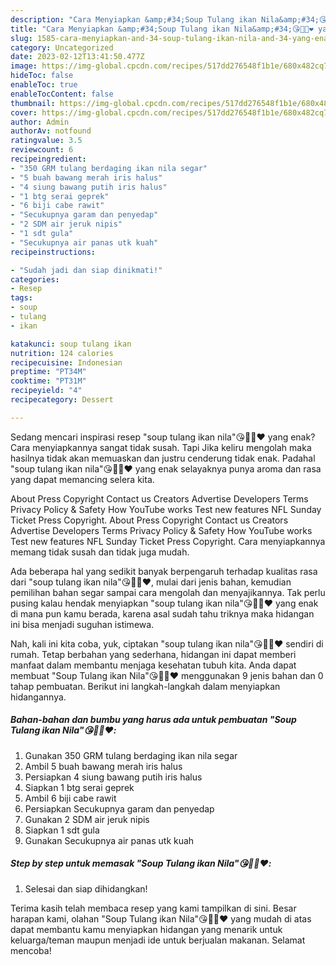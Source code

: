 ```yaml
---
description: "Cara Menyiapkan &amp;#34;Soup Tulang ikan Nila&amp;#34;😘👍🏼❤️ yang Enak"
title: "Cara Menyiapkan &amp;#34;Soup Tulang ikan Nila&amp;#34;😘👍🏼❤️ yang Enak"
slug: 1585-cara-menyiapkan-and-34-soup-tulang-ikan-nila-and-34-yang-enak
category: Uncategorized
date: 2023-02-12T13:41:50.477Z
image: https://img-global.cpcdn.com/recipes/517dd276548f1b1e/680x482cq70/soup-tulang-ikan-nila-foto-resep-utama.jpg
hideToc: false
enableToc: true
enableTocContent: false
thumbnail: https://img-global.cpcdn.com/recipes/517dd276548f1b1e/680x482cq70/soup-tulang-ikan-nila-foto-resep-utama.jpg
cover: https://img-global.cpcdn.com/recipes/517dd276548f1b1e/680x482cq70/soup-tulang-ikan-nila-foto-resep-utama.jpg
author: Admin
authorAv: notfound
ratingvalue: 3.5
reviewcount: 6
recipeingredient:
- "350 GRM tulang berdaging ikan nila segar"
- "5 buah bawang merah iris halus"
- "4 siung bawang putih iris halus"
- "1 btg serai geprek"
- "6 biji cabe rawit"
- "Secukupnya garam dan penyedap"
- "2 SDM air jeruk nipis"
- "1 sdt gula"
- "Secukupnya air panas utk kuah"
recipeinstructions:

- "Sudah jadi dan siap dinikmati!"
categories:
- Resep
tags:
- soup
- tulang
- ikan

katakunci: soup tulang ikan 
nutrition: 124 calories
recipecuisine: Indonesian
preptime: "PT34M"
cooktime: "PT31M"
recipeyield: "4"
recipecategory: Dessert

---
```



Sedang mencari inspirasi resep &#34;soup tulang ikan nila&#34;😘👍🏼❤️ yang enak? Cara menyiapkannya sangat tidak susah. Tapi Jika keliru mengolah maka hasilnya tidak akan memuaskan dan justru cenderung tidak enak. Padahal &#34;soup tulang ikan nila&#34;😘👍🏼❤️ yang enak selayaknya punya aroma dan rasa yang dapat memancing selera kita.


About Press Copyright Contact us Creators Advertise Developers Terms Privacy Policy &amp; Safety How YouTube works Test new features NFL Sunday Ticket Press Copyright. About Press Copyright Contact us Creators Advertise Developers Terms Privacy Policy &amp; Safety How YouTube works Test new features NFL Sunday Ticket Press Copyright. Cara menyiapkannya memang tidak susah dan tidak juga mudah.

Ada beberapa hal yang sedikit banyak berpengaruh terhadap kualitas rasa dari &#34;soup tulang ikan nila&#34;😘👍🏼❤️, mulai dari jenis bahan, kemudian pemilihan bahan segar sampai cara mengolah dan menyajikannya. Tak perlu pusing kalau hendak menyiapkan &#34;soup tulang ikan nila&#34;😘👍🏼❤️ yang enak di mana pun kamu berada, karena asal sudah tahu triknya maka hidangan ini bisa menjadi suguhan istimewa.


Nah, kali ini kita coba, yuk, ciptakan &#34;soup tulang ikan nila&#34;😘👍🏼❤️ sendiri di rumah. Tetap berbahan yang sederhana, hidangan ini dapat memberi manfaat dalam membantu menjaga kesehatan tubuh kita. Anda dapat membuat &#34;Soup Tulang ikan Nila&#34;😘👍🏼❤️ menggunakan 9 jenis bahan dan 0 tahap pembuatan. Berikut ini langkah-langkah dalam menyiapkan hidangannya.

<!--inarticleads1-->

##### Bahan-bahan dan bumbu yang harus ada untuk pembuatan &#34;Soup Tulang ikan Nila&#34;😘👍🏼❤️:

1. Gunakan 350 GRM tulang berdaging ikan nila segar
1. Ambil 5 buah bawang merah iris halus
1. Persiapkan 4 siung bawang putih iris halus
1. Siapkan 1 btg serai geprek
1. Ambil 6 biji cabe rawit
1. Persiapkan Secukupnya garam dan penyedap
1. Gunakan 2 SDM air jeruk nipis
1. Siapkan 1 sdt gula
1. Gunakan Secukupnya air panas utk kuah




<!--inarticleads2-->

##### Step by step untuk memasak &#34;Soup Tulang ikan Nila&#34;😘👍🏼❤️:


1. Selesai dan siap dihidangkan!



Terima kasih telah membaca resep yang kami tampilkan di sini. Besar harapan kami, olahan &#34;Soup Tulang ikan Nila&#34;😘👍🏼❤️ yang mudah di atas dapat membantu kamu menyiapkan hidangan yang menarik untuk keluarga/teman maupun menjadi ide untuk berjualan makanan. Selamat mencoba!
